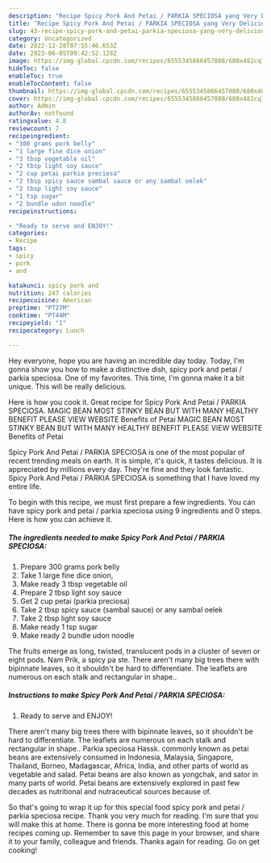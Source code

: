 ```yaml
---
description: "Recipe Spicy Pork And Petai / PARKIA SPECIOSA yang Very Delicious"
title: "Recipe Spicy Pork And Petai / PARKIA SPECIOSA yang Very Delicious"
slug: 43-recipe-spicy-pork-and-petai-parkia-speciosa-yang-very-delicious
category: Uncategorized
date: 2022-12-28T07:55:46.653Z
date: 2023-06-05T09:42:52.128Z
image: https://img-global.cpcdn.com/recipes/6555345866457088/680x482cq70/spicy-pork-and-petai-parkia-speciosa-recipe-main-photo.jpg
hideToc: false
enableToc: true
enableTocContent: false
thumbnail: https://img-global.cpcdn.com/recipes/6555345866457088/680x482cq70/spicy-pork-and-petai-parkia-speciosa-recipe-main-photo.jpg
cover: https://img-global.cpcdn.com/recipes/6555345866457088/680x482cq70/spicy-pork-and-petai-parkia-speciosa-recipe-main-photo.jpg
author: Admin
authorAv: notfound
ratingvalue: 4.8
reviewcount: 7
recipeingredient:
- "300 grams pork belly"
- "1 large fine dice onion"
- "3 tbsp vegetable oil"
- "2 tbsp light soy sauce"
- "2 cup petai parkia preciosa"
- "2 tbsp spicy sauce sambal sauce or any sambal oelek"
- "2 tbsp light soy sauce"
- "1 tsp sugar"
- "2 bundle udon noodle"
recipeinstructions:

- "Ready to serve and ENJOY!"
categories:
- Recipe
tags:
- spicy
- pork
- and

katakunci: spicy pork and 
nutrition: 247 calories
recipecuisine: American
preptime: "PT27M"
cooktime: "PT44M"
recipeyield: "1"
recipecategory: Lunch

---
```



Hey everyone, hope you are having an incredible day today. Today, I'm gonna show you how to make a distinctive dish, spicy pork and petai / parkia speciosa. One of my favorites. This time, I'm gonna make it a bit unique. This will be really delicious.

Here is how you cook it. Great recipe for Spicy Pork And Petai / PARKIA SPECIOSA. MAGIC BEAN MOST STINKY BEAN BUT WITH MANY HEALTHY BENEFIT PLEASE VIEW WEBSITE Benefits of Petai MAGIC BEAN MOST STINKY BEAN BUT WITH MANY HEALTHY BENEFIT PLEASE VIEW WEBSITE Benefits of Petai

Spicy Pork And Petai / PARKIA SPECIOSA is one of the most popular of recent trending meals on earth. It is simple, it's quick, it tastes delicious. It is appreciated by millions every day. They're fine and they look fantastic. Spicy Pork And Petai / PARKIA SPECIOSA is something that I have loved my entire life.


To begin with this recipe, we must first prepare a few ingredients. You can have spicy pork and petai / parkia speciosa using 9 ingredients and 0 steps. Here is how you can achieve it.

<!--inarticleads1-->

##### The ingredients needed to make Spicy Pork And Petai / PARKIA SPECIOSA:

1. Prepare 300 grams pork belly
1. Take 1 large fine dice onion,
1. Make ready 3 tbsp vegetable oil
1. Prepare 2 tbsp light soy sauce
1. Get 2 cup petai (parkia preciosa)
1. Take 2 tbsp spicy sauce (sambal sauce) or any sambal oelek
1. Take 2 tbsp light soy sauce
1. Make ready 1 tsp sugar
1. Make ready 2 bundle udon noodle


The fruits emerge as long, twisted, translucent pods in a cluster of seven or eight pods. Nam Prik, a spicy pa ste. There aren&#39;t many big trees there with bipinnate leaves, so it shouldn&#39;t be hard to differentiate. The leaflets are numerous on each stalk and rectangular in shape.. 

<!--inarticleads2-->

##### Instructions to make Spicy Pork And Petai / PARKIA SPECIOSA:


1. Ready to serve and ENJOY!

There aren&#39;t many big trees there with bipinnate leaves, so it shouldn&#39;t be hard to differentiate. The leaflets are numerous on each stalk and rectangular in shape.. Parkia speciosa Hassk. commonly known as petai beans are extensively consumed in Indonesia, Malaysia, Singapore, Thailand, Borneo, Madagascar, Africa, India, and other parts of world as vegetable and salad. Petai beans are also known as yongchak, and sator in many parts of world. Petai beans are extensively explored in past few decades as nutritional and nutraceutical sources because of. 

So that's going to wrap it up for this special food spicy pork and petai / parkia speciosa recipe. Thank you very much for reading. I'm sure that you will make this at home. There is gonna be more interesting food at home recipes coming up. Remember to save this page in your browser, and share it to your family, colleague and friends. Thanks again for reading. Go on get cooking!
